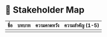 # 🧩 Stakeholder Map

| ชื่อ | บทบาท | ความคาดหวัง | ความสำคัญ (1-5) |
|------|--------|----------------|------------------|
|      |        |                |                  |
